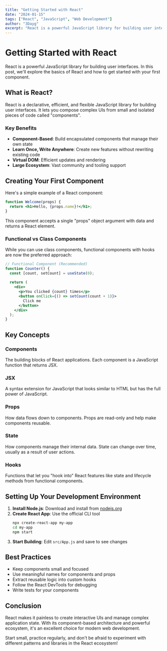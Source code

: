 ```yaml
---
title: "Getting Started with React"
date: "2024-01-15"
tags: ["React", "JavaScript", "Web Development"]
author: "3Dayg"
excerpt: "React is a powerful JavaScript library for building user interfaces. Learn the basics and create your first component."
---
```


# Getting Started with React

React is a powerful JavaScript library for building user interfaces. In this post, we'll explore the basics of React and how to get started with your first component.

## What is React?

React is a declarative, efficient, and flexible JavaScript library for building user interfaces. It lets you compose complex UIs from small and isolated pieces of code called "components".

### Key Benefits

- **Component-Based**: Build encapsulated components that manage their own state
- **Learn Once, Write Anywhere**: Create new features without rewriting existing code
- **Virtual DOM**: Efficient updates and rendering
- **Large Ecosystem**: Vast community and tooling support

## Creating Your First Component

Here's a simple example of a React component:

```jsx
function Welcome(props) {
  return <h1>Hello, {props.name}!</h1>;
}
```

This component accepts a single "props" object argument with data and returns a React element.

### Functional vs Class Components

While you can use class components, functional components with hooks are now the preferred approach:

```jsx
// Functional Component (Recommended)
function Counter() {
  const [count, setCount] = useState(0);
  
  return (
    <div>
      <p>You clicked {count} times</p>
      <button onClick={() => setCount(count + 1)}>
        Click me
      </button>
    </div>
  );
}
```

## Key Concepts

### Components
The building blocks of React applications. Each component is a JavaScript function that returns JSX.

### JSX
A syntax extension for JavaScript that looks similar to HTML but has the full power of JavaScript.

### Props
How data flows down to components. Props are read-only and help make components reusable.

### State
How components manage their internal data. State can change over time, usually as a result of user actions.

### Hooks
Functions that let you "hook into" React features like state and lifecycle methods from functional components.

## Setting Up Your Development Environment

1. **Install Node.js**: Download and install from [nodejs.org](https://nodejs.org)
2. **Create React App**: Use the official CLI tool
   ```bash
   npx create-react-app my-app
   cd my-app
   npm start
   ```
3. **Start Building**: Edit `src/App.js` and save to see changes

## Best Practices

- Keep components small and focused
- Use meaningful names for components and props
- Extract reusable logic into custom hooks
- Follow the React DevTools for debugging
- Write tests for your components

## Conclusion

React makes it painless to create interactive UIs and manage complex application state. With its component-based architecture and powerful ecosystem, it's an excellent choice for modern web development.

Start small, practice regularly, and don't be afraid to experiment with different patterns and libraries in the React ecosystem!
